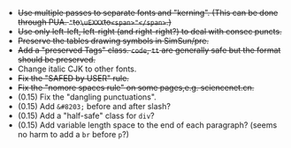 * ~~Use multiple passes to separate fonts and "kerning". (This can be done through PUA.  `"`to`\uEXXX`to`<span>"</span>`.)~~
* ~~Use only left-left, left-right (and right-right?) to deal with consec puncts.~~
* ~~Preserve the tables drawing symbols in SimSun/pre.~~
* ~~Add a "preserved Tags" class. `code`, `tt` are generally safe but the format should be preserved.~~
* Change italic CJK to other fonts.
* ~~Fix the "SAFED by USER" rule.~~
* ~~Fix the "nomore spaces rule" on some pages,e.g. sciencenet.cn.~~
* (0.15) Fix the "dangling punctuations".
* (0.15) Add `&#8203;` before and after slash?
* (0.15) Add a "half-safe" class for `div`?
* (0.15) Add variable length space to the end of each paragraph? (seems no harm to add a `br` before `p`?)
